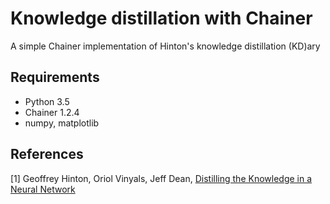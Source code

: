# Knowledge distillation with Chainer

A simple Chainer implementation of Hinton's knowledge distillation (KD)ary

## Requirements
* Python 3.5
* Chainer 1.2.4
* numpy, matplotlib

## References
[1] Geoffrey Hinton, Oriol Vinyals, Jeff Dean, [Distilling the Knowledge in a Neural Network](https://arxiv.org/abs/1503.02531)
